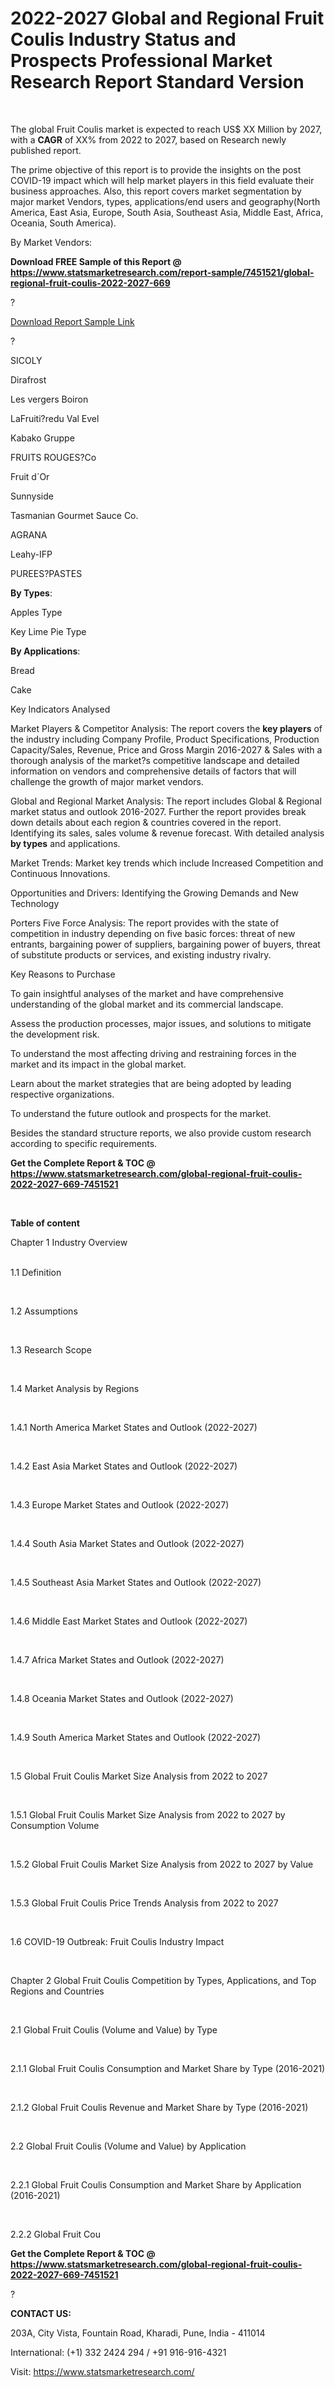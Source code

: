 <h1>2022-2027 Global and Regional Fruit Coulis Industry Status and Prospects Professional Market Research Report Standard Version</h1><br/><p>The global Fruit Coulis market is expected to reach US$ XX Million by 2027, with a <strong>CAGR</strong> of XX% from 2022 to 2027, based on Research newly published report.</p>
 
 
 
 <p>The prime objective of this report is to provide the insights on the post COVID-19 impact which will help market players in this field evaluate their business approaches. Also, this report covers market segmentation by major market Vendors, types, applications/end users and geography(North America, East Asia, Europe, South Asia, Southeast Asia, Middle East, Africa, Oceania, South America).</p>
 
 
 
 <p>By Market Vendors:</p>
 
 
 
 <div><b>Download FREE Sample of this Report @ <a href="https://www.statsmarketresearch.com/download-free-sample/7451521/global-regional-fruit-coulis-2022-2027-669">https://www.statsmarketresearch.com/report-sample/7451521/global-regional-fruit-coulis-2022-2027-669</a></b></div>
 
 
 
 <p>? </p>
 
 
 
 <p><a href="https://www.statsmarketresearch.com/download-free-sample/7451521/global-regional-fruit-coulis-2022-2027-669">Download Report Sample Link</a></p>
 
 
 
 <p>? </p>
 
 
 
 <p>SICOLY</p>
 
 
 
 <p>Dirafrost</p>
 
 
 
 <p>Les vergers Boiron</p>
 
 
 
 <p>LaFruiti?redu Val Evel</p>
 
 
 
 <p>Kabako Gruppe</p>
 
 
 
 <p>FRUITS ROUGES?Co</p>
 
 
 
 <p>Fruit d`Or</p>
 
 
 
 <p>Sunnyside</p>
 
 
 
 <p>Tasmanian Gourmet Sauce Co.</p>
 
 
 
 <p>AGRANA</p>
 
 
 
 <p>Leahy-IFP</p>
 
 
 
 <p>PUREES?PASTES</p>
 
 
 
 <p><strong>By Types</strong>:</p>
 
 
 
 <p>Apples Type</p>
 
 
 
 <p>Key Lime Pie Type</p>
 
 
 
 <p><strong><strong>By Applications</strong></strong>:</p>
 
 
 
 <p>Bread</p>
 
 
 
 <p>Cake</p>
 
 
 
 <p>Key Indicators Analysed</p>
 
 
 
 <p>Market Players & Competitor Analysis: The report covers the <strong>key players</strong> of the industry including Company Profile, Product Specifications, Production Capacity/Sales, Revenue, Price and Gross Margin 2016-2027 & Sales with a thorough analysis of the market?s competitive landscape and detailed information on vendors and comprehensive details of factors that will challenge the growth of major market vendors.</p>
 
 
 
 <p>Global and Regional Market Analysis: The report includes Global & Regional market status and outlook 2016-2027. Further the report provides break down details about each region & countries covered in the report. Identifying its sales, sales volume & revenue forecast. With detailed analysis <strong>by types</strong> and applications.</p>
 
 
 
 <p>Market Trends: Market key trends which include Increased Competition and Continuous Innovations.</p>
 
 
 
 <p>Opportunities and Drivers: Identifying the Growing Demands and New Technology</p>
 
 
 
 <p>Porters Five Force Analysis: The report provides with the state of competition in industry depending on five basic forces: threat of new entrants, bargaining power of suppliers, bargaining power of buyers, threat of substitute products or services, and existing industry rivalry.</p>
 
 
 
 <p>Key Reasons to Purchase</p>
 
 
 
 <p>To gain insightful analyses of the market and have comprehensive understanding of the global market and its commercial landscape.</p>
 
 
 
 <p>Assess the production processes, major issues, and solutions to mitigate the development risk.</p>
 
 
 
 <p>To understand the most affecting driving and restraining forces in the market and its impact in the global market.</p>
 
 
 
 <p>Learn about the market strategies that are being adopted by leading respective organizations.</p>
 
 
 
 <p>To understand the future outlook and prospects for the market.</p>
 
 
 
 <p>Besides the standard structure reports, we also provide custom research according to specific requirements.</p>
 
 
 
 <div><b>Get the Complete Report & TOC @ <a href="https://www.statsmarketresearch.com/global-regional-fruit-coulis-2022-2027-669-7451521">https://www.statsmarketresearch.com/global-regional-fruit-coulis-2022-2027-669-7451521</a></b></div>
 
 
 
 <p><br />
 
 <b>Table of content</b></p>
 
 
 
 <p>Chapter 1 Industry Overview<br />
 
 <br />
 
 1.1 Definition<br />
 
 <br />
 
 1.2 Assumptions<br />
 
 <br />
 
 1.3 Research Scope<br />
 
 <br />
 
 1.4 Market Analysis by Regions<br />
 
 <br />
 
 1.4.1 North America Market States and Outlook (2022-2027)<br />
 
 <br />
 
 1.4.2 East Asia Market States and Outlook (2022-2027)<br />
 
 <br />
 
 1.4.3 Europe Market States and Outlook (2022-2027)<br />
 
 <br />
 
 1.4.4 South Asia Market States and Outlook (2022-2027)<br />
 
 <br />
 
 1.4.5 Southeast Asia Market States and Outlook (2022-2027)<br />
 
 <br />
 
 1.4.6 Middle East Market States and Outlook (2022-2027)<br />
 
 <br />
 
 1.4.7 Africa Market States and Outlook (2022-2027)<br />
 
 <br />
 
 1.4.8 Oceania Market States and Outlook (2022-2027)<br />
 
 <br />
 
 1.4.9 South America Market States and Outlook (2022-2027)<br />
 
 <br />
 
 1.5 Global Fruit Coulis Market Size Analysis from 2022 to 2027<br />
 
 <br />
 
 1.5.1 Global Fruit Coulis Market Size Analysis from 2022 to 2027 by Consumption Volume<br />
 
 <br />
 
 1.5.2 Global Fruit Coulis Market Size Analysis from 2022 to 2027 by Value<br />
 
 <br />
 
 1.5.3 Global Fruit Coulis Price Trends Analysis from 2022 to 2027<br />
 
 <br />
 
 1.6 COVID-19 Outbreak: Fruit Coulis Industry Impact<br />
 
 <br />
 
 Chapter 2 Global Fruit Coulis Competition by Types, Applications, and Top Regions and Countries<br />
 
 <br />
 
 2.1 Global Fruit Coulis (Volume and Value) by Type<br />
 
 <br />
 
 2.1.1 Global Fruit Coulis Consumption and Market Share by Type (2016-2021)<br />
 
 <br />
 
 2.1.2 Global Fruit Coulis Revenue and Market Share by Type (2016-2021)<br />
 
 <br />
 
 2.2 Global Fruit Coulis (Volume and Value) by Application<br />
 
 <br />
 
 2.2.1 Global Fruit Coulis Consumption and Market Share by Application (2016-2021)<br />
 
 <br />
 
 2.2.2 Global Fruit Cou</p>
 
 
 
 <div><b>Get the Complete Report & TOC @ <a href="https://www.statsmarketresearch.com/global-regional-fruit-coulis-2022-2027-669-7451521">https://www.statsmarketresearch.com/global-regional-fruit-coulis-2022-2027-669-7451521</a></b></div>
 
 
 
 <p>? </p>
 
 
 
 <p><b>CONTACT US:</b><br />
 
 203A, City Vista, Fountain Road, Kharadi, Pune, India - 411014<br />
 
 International: (+1) 332 2424 294 / +91 916-916-4321<br />
 
 Visit: <a href="https://www.statsmarketresearch.com/">https://www.statsmarketresearch.com/</a></p>